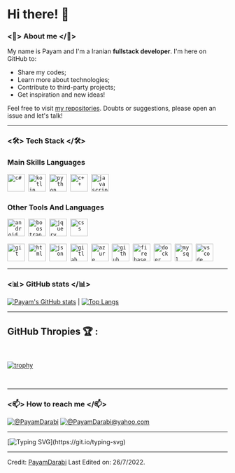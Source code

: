 # Hi there! 👋
 
### <🌹> About me </🌹>

My name is Payam and I'm a Iranian **fullstack developer**. I'm here on GitHub to:
- Share my codes;
- Learn more about technologies;
- Contribute to third-party projects;
- Get inspiration and new ideas!

Feel free to visit [my repositories](https://github.com/PayamDarabi?tab=repositories). Doubts or suggestions, please open an issue and let's talk!

---

### <🛠> Tech Stack </🛠>

### Main Skills Languages </br>
<code><img src="https://github.com/yurijserrano/Github-Profile-Readme-Logos/blob/master/programming%20languages/c%23.svg" alt="c#" width="40" height="40" /></code>&nbsp;
<code><img src="https://github.com/yurijserrano/Github-Profile-Readme-Logos/blob/master/programming%20languages/kotlin.svg" alt="kotlin" width="40" height="40" /></code>&nbsp;
<code><img src="https://github.com/yurijserrano/Github-Profile-Readme-Logos/blob/master/programming%20languages/python.svg" alt="python" width="40" height="40" /></code>&nbsp;
<code><img src="https://github.com/yurijserrano/Github-Profile-Readme-Logos/blob/master/programming%20languages/c%2B%2B.svg" alt="c++" width="40" height="40" /></code>&nbsp;
<code><img src="https://github.com/yurijserrano/Github-Profile-Readme-Logos/blob/master/programming%20languages/javascript.svg" alt="javascript" width="40" height="40" /></code>&nbsp;

### Other Tools And Languages </br>

<code><img src="https://github.com/yurijserrano/Github-Profile-Readme-Logos/blob/master/frameworks/android.svg" alt="android" width="40" height="40" /></code>&nbsp;
<code><img src="https://github.com/yurijserrano/Github-Profile-Readme-Logos/blob/master/frameworks/boostrap.svg" alt="boostrap" width="40" height="40" /></code>&nbsp;
<code><img src="https://github.com/yurijserrano/Github-Profile-Readme-Logos/blob/master/frameworks/jquery.svg" alt="jquery" width="40" height="40" /></code>&nbsp;
<code><img src="https://github.com/yurijserrano/Github-Profile-Readme-Logos/blob/master/others/css.svg" alt="css" width="40" height="40" /></code>&nbsp;

<code><img src="https://github.com/yurijserrano/Github-Profile-Readme-Logos/blob/master/others/git.svg" alt="git" width="40" height="40" /></code>&nbsp;
<code><img src="https://github.com/yurijserrano/Github-Profile-Readme-Logos/blob/master/others/html.svg" alt="html" width="40" height="40" /></code>&nbsp;
<code><img src="https://github.com/yurijserrano/Github-Profile-Readme-Logos/blob/master/others/json.svg" alt="json" width="40" height="40" /></code>&nbsp;
<code><img src="https://github.com/yurijserrano/Github-Profile-Readme-Logos/blob/master/cloud/gitlab.svg" alt="gitlab" width="40" height="40" /></code>&nbsp;
<code><img src="https://github.com/yurijserrano/Github-Profile-Readme-Logos/blob/master/cloud/azure.svg" alt="azure" width="40" height="40" /></code>&nbsp;
<code><img src="https://github.com/yurijserrano/Github-Profile-Readme-Logos/blob/master/cloud/github.svg" alt="github" width="40" height="40" /></code>&nbsp;
<code><img src="https://github.com/yurijserrano/Github-Profile-Readme-Logos/blob/master/cloud/firebase.svg" alt="firebase" width="40" height="40" /></code>&nbsp;
<code><img src="https://github.com/yurijserrano/Github-Profile-Readme-Logos/blob/master/cloud/docker.svg" alt="docker" width="40" height="40" /></code>&nbsp;
<code><img src="https://github.com/yurijserrano/Github-Profile-Readme-Logos/blob/master/databases/mysql.svg" alt="mysql" width="40" height="40" /></code>&nbsp;
<code><img src="https://github.com/yurijserrano/Github-Profile-Readme-Logos/blob/master/text%20editors/vscode.svg" alt="vscode" width="40" height="40" /></code>&nbsp;

---

### <📊> GitHub stats </📊>


[![Payam's GitHub stats](https://github-readme-stats.vercel.app/api?username=payamdarabi&show_icons=true&theme=dark&text_color=fff&border_color=79ff97&hide_title=true)](https://github.com/PayamDarabi) | [![Top Langs](https://github-readme-stats.vercel.app/api/top-langs/?username=PayamDarabi&theme=dark&text_color=fff&border_color=79ff97&layout=compact)](https://github.com/PayamDarabi) 

---

## GitHub Thropies 🏆 :

<br>

[![trophy](https://github-profile-trophy.vercel.app/?username=miladv33)](https://github.com/miladv33/github-profile-trophy)

<br>

---

### <📫> How to reach me </📫>

[![@PayamDarabi](https://img.icons8.com/fluency/48/000000/linkedin.png "@PayamDarabi")](https://www.linkedin.com/in/payam-darabi-162a58108/)
[![@PayamDarabi@yahoo.com](https://img.icons8.com/fluency/48/000000/apple-mail.png "@PayamDarabi@yahoo.com")](https://PayamDarabi@yahoo.com)

---

[![Typing SVG](https://readme-typing-svg.herokuapp.com?font=Ubuntu&color=%230EAA20&vCenter=true&lines=Thanks+for+visiting!+You're+welcome!)](https://git.io/typing-svg)

------

Credit: [PayamDarabi](https://github.com/PayamDarabi)
Last Edited on: 26/7/2022.
